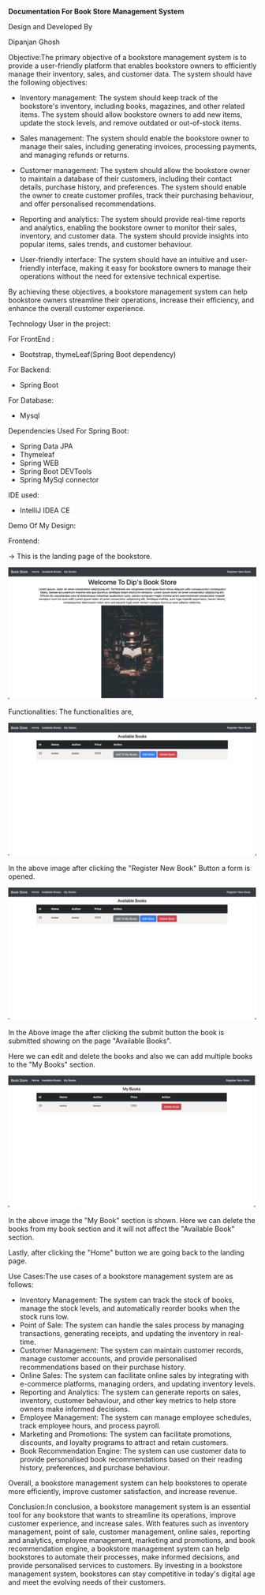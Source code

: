 **Documentation For Book Store Management System**

Design and Developed By

Dipanjan Ghosh

Objective:The primary objective of a bookstore management system is to provide a user-friendly platform that enables bookstore owners to efficiently manage their inventory, sales, and customer data. The system should have the following objectives:

- Inventory management: The system should keep track of the bookstore's inventory, including books, magazines, and other related items. The system should allow bookstore owners to add new items, update the stock levels, and remove outdated or out-of-stock items.

- Sales management: The system should enable the bookstore owner to manage their sales, including generating invoices, processing payments, and managing refunds or returns.

- Customer management: The system should allow the bookstore owner to maintain a database of their customers, including their contact details, purchase history, and preferences. The system should enable the owner to create customer profiles, track their purchasing behaviour, and offer personalised recommendations.

- Reporting and analytics: The system should provide real-time reports and analytics, enabling the bookstore owner to monitor their sales, inventory, and customer data. The system should provide insights into popular items, sales trends, and customer behaviour.

- User-friendly interface: The system should have an intuitive and user-friendly interface, making it easy for bookstore owners to manage their operations without the need for extensive technical expertise.

By achieving these objectives, a bookstore management system can help bookstore owners streamline their operations, increase their efficiency, and enhance the overall customer experience.

Technology User in the project:

For FrontEnd :

- Bootstrap, thymeLeaf(Spring Boot dependency)

For Backend:

- Spring Boot

For Database:

- Mysql

Dependencies Used For Spring Boot:

- Spring Data JPA
- Thymeleaf
- Spring WEB
- Spring Boot DEVTools
- Spring MySql connector

IDE used:

- IntelliJ IDEA CE

Demo Of My Design:

Frontend:

-\> This is the landing page of the bookstore.

![](Screenshot1.png)

Functionalities: The functionalities are,

![](Screenshot2.png)

In the above image after clicking the "Register New Book" Button a form is opened.

![](Screenshot3.png)

In the Above image the after clicking the submit button the book is submitted showing on the page "Available Books".

Here we can edit and delete the books and also we can add multiple books to the "My Books" section.

![](Screenshot4.png)

In the above image the "My Book" section is shown. Here we can delete the books from my book section and it will not affect the "Available Book" section.

Lastly, after clicking the "Home" button we are going back to the landing page.

Use Cases:The use cases of a bookstore management system are as follows:

- Inventory Management: The system can track the stock of books, manage the stock levels, and automatically reorder books when the stock runs low.
- Point of Sale: The system can handle the sales process by managing transactions, generating receipts, and updating the inventory in real-time.
- Customer Management: The system can maintain customer records, manage customer accounts, and provide personalised recommendations based on their purchase history.
- Online Sales: The system can facilitate online sales by integrating with e-commerce platforms, managing orders, and updating inventory levels.
- Reporting and Analytics: The system can generate reports on sales, inventory, customer behaviour, and other key metrics to help store owners make informed decisions.
- Employee Management: The system can manage employee schedules, track employee hours, and process payroll.
- Marketing and Promotions: The system can facilitate promotions, discounts, and loyalty programs to attract and retain customers.
- Book Recommendation Engine: The system can use customer data to provide personalised book recommendations based on their reading history, preferences, and purchase behaviour.

Overall, a bookstore management system can help bookstores to operate more efficiently, improve customer satisfaction, and increase revenue.

Conclusion:In conclusion, a bookstore management system is an essential tool for any bookstore that wants to streamline its operations, improve customer experience, and increase sales. With features such as inventory management, point of sale, customer management, online sales, reporting and analytics, employee management, marketing and promotions, and book recommendation engine, a bookstore management system can help bookstores to automate their processes, make informed decisions, and provide personalised services to customers. By investing in a bookstore management system, bookstores can stay competitive in today's digital age and meet the evolving needs of their customers.

